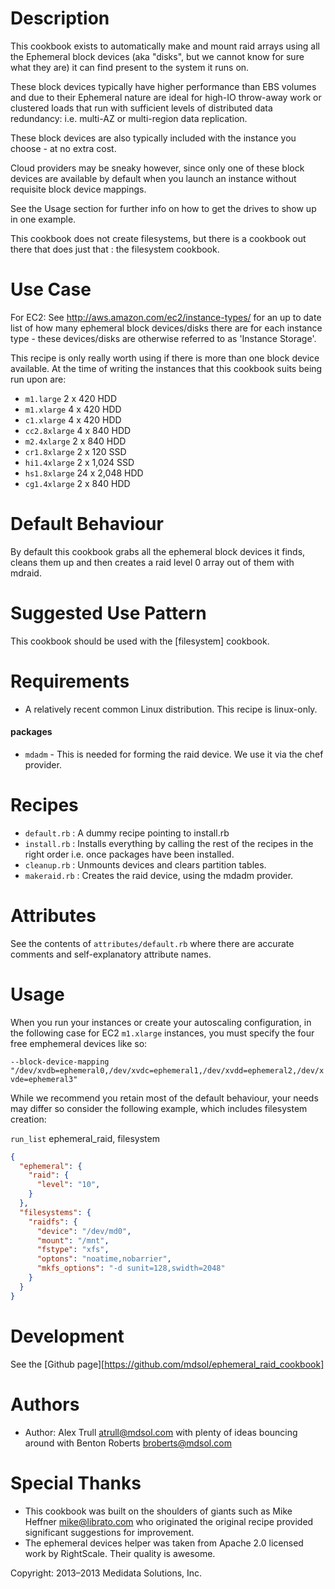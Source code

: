 Description
===========

This cookbook exists to automatically make and mount raid arrays using all the Ephemeral block devices (aka "disks", but we cannot know for sure what they are) it can find present to the system it runs on.

These block devices typically have higher performance than EBS volumes and due to their Ephemeral nature are ideal for high-IO throw-away work or clustered loads that run with sufficient levels of distributed data redundancy: i.e. multi-AZ or multi-region data replication.

These block devices are also typically included with the instance you choose - at no extra cost.

Cloud providers may be sneaky however, since only one of these block devices are available by default when you launch an instance without requisite block device mappings.

See the Usage section for further info on how to get the drives to show up in one example.

This cookbook does not create filesystems, but there is a cookbook out there that does just that : the filesystem cookbook.

Use Case
========

For EC2: See http://aws.amazon.com/ec2/instance-types/ for an up to date list of how many ephemeral block devices/disks there are for each instance type - these devices/disks are otherwise referred to as 'Instance Storage'.

This recipe is only really worth using if there is more than one block device available. At the time of writing the instances that this cookbook suits being run upon are:

* `m1.large` 2 x 420 HDD
* `m1.xlarge` 4 x 420 HDD
* `c1.xlarge` 4 x 420 HDD
* `cc2.8xlarge` 4 x 840 HDD
* `m2.4xlarge` 2 x 840 HDD
* `cr1.8xlarge` 2 x 120 SSD
* `hi1.4xlarge` 2 x 1,024 SSD
* `hs1.8xlarge` 24 x 2,048 HDD
* `cg1.4xlarge` 2 x 840 HDD

Default Behaviour
=================

By default this cookbook grabs all the ephemeral block devices it finds, cleans them up and then creates a raid level 0 array out of them with mdraid.

Suggested Use Pattern
=====================

This cookbook should be used with the [filesystem] cookbook. 

Requirements
============

* A relatively recent common Linux distribution. This recipe is linux-only.

#### packages

* `mdadm` - This is needed for forming the raid device. We use it via the chef provider.

Recipes
=======

* `default.rb` : A dummy recipe pointing to install.rb
* `install.rb` : Installs everything by calling the rest of the recipes in the right order i.e. once packages have been installed.
* `cleanup.rb` : Unmounts devices and clears partition tables.
* `makeraid.rb` : Creates the raid device, using the mdadm provider.

Attributes
==========

See the contents of `attributes/default.rb` where there are accurate comments and self-explanatory attribute names.

Usage
=====

When you run your instances or create your autoscaling configuration, in the following case for EC2 `m1.xlarge` instances, you must specify the four free emphemeral devices like so:

`--block-device-mapping "/dev/xvdb=ephemeral0,/dev/xvdc=ephemeral1,/dev/xvdd=ephemeral2,/dev/xvde=ephemeral3"`

While we recommend you retain most of the default behaviour, your needs may differ so consider the following example, which includes filesystem creation:

`run_list` ephemeral_raid, filesystem

````JSON
{
  "ephemeral": {
    "raid": {
      "level": "10",
    }
  },
  "filesystems": { 
    "raidfs": {
      "device": "/dev/md0",
      "mount": "/mnt",
      "fstype": "xfs",
      "optons": "noatime,nobarrier",
      "mkfs_options": "-d sunit=128,swidth=2048"
    }
  }
}
````

Development
===========

See the [Github page][https://github.com/mdsol/ephemeral_raid_cookbook]

Authors
=======

* Author: Alex Trull <atrull@mdsol.com> with plenty of ideas bouncing around with Benton Roberts <broberts@mdsol.com>

Special Thanks
==============

* This cookbook was built on the shoulders of giants such as Mike Heffner <mike@librato.com> who originated the original recipe provided significant suggestions for improvement.
* The ephemeral devices helper was taken from Apache 2.0 licensed work by RightScale. Their quality is awesome.

Copyright: 2013–2013 Medidata Solutions, Inc.
